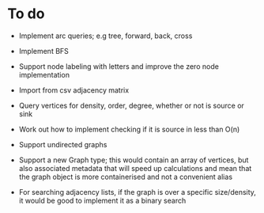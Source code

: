 # To do

- Implement arc queries; e.g tree, forward, back, cross

- Implement BFS 

- Support node labeling with letters and improve the zero node implementation

- Import from csv adjacency matrix 

- Query vertices for density, order, degree, whether or not is source or sink

- Work out how to implement checking if it is source in less than O(n)

- Support undirected graphs

- Support a new Graph type; this would contain an array of vertices, but 
also associated metadata that will speed up calculations and mean that the 
graph object is more containerised and not a convenient alias

- For searching adjacency lists, if the graph is over a specific size/density,
it would be good to implement it as a binary search
